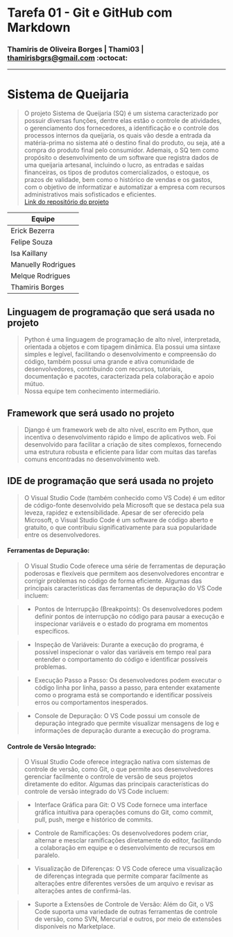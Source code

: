 # Tarefa 01 - Git e GitHub com Markdown 
### Thamiris de Oliveira Borges | Thami03 | thamirisbgrs@gmail.com :octocat:
<hr> 

# Sistema de Queijaria </br>
> O projeto Sistema de Queijaria (SQ) é um sistema caracterizado por possuir diversas funções, dentre elas estão o controle de atividades, o gerenciamento dos fornecedores, a identificação e o controle dos processos internos da queijaria, os quais vão desde a entrada da matéria-prima no sistema até o destino final do produto, ou seja, até a compra do produto final pelo consumidor. Ademais, o SQ tem como propósito o desenvolvimento de um software que registra dados de uma queijaria artesanal, incluindo o lucro, as entradas e saídas financeiras, os tipos de produtos comercializados, o estoque, os prazos de validade, bem como o histórico de vendas e os gastos, com o objetivo de informatizar e automatizar a empresa com recursos administrativos mais sofisticados e eficientes. </br>
 [Link do repositório do projeto](https://github.com/melquetrindade/sigQueijaria.git)

Equipe             |
------------------ |
Erick Bezerra      |
Felipe Souza       |  
Isa Kaillany       |  
Manuelly Rodrigues | 
Melque Rodrigues   | 
Thamiris Borges    | 

## Linguagem de programação que será usada no projeto </br>
>  Python é uma linguagem de programação de alto nível, interpretada, orientada a objetos e com tipagem dinâmica. Ela possui uma sintaxe simples e legível, facilitando o desenvolvimento e compreensão do código, também possui uma grande e ativa comunidade de desenvolvedores, contribuindo com recursos, tutoriais, documentação e pacotes, caracterizada pela colaboração e apoio mútuo. </br>
> Nossa equipe tem conhecimento intermediário.

## Framework que será usado no projeto </br>
> Django é um framework web de alto nível, escrito em Python, que incentiva o desenvolvimento rápido e limpo de aplicativos web. Foi desenvolvido para facilitar a criação de sites complexos, fornecendo uma estrutura robusta e eficiente para lidar com muitas das tarefas comuns encontradas no desenvolvimento web.


## IDE de programação que será usada no projeto </br>
> O Visual Studio Code (também conhecido como VS Code) é um editor de código-fonte desenvolvido pela Microsoft que se destaca pela sua leveza, rapidez e extensibilidade. Apesar de ser oferecido pela Microsoft, o Visual Studio Code é um software de código aberto e gratuito, o que contribuiu significativamente para sua popularidade entre os desenvolvedores.</br>

#### Ferramentas de Depuração:
> O Visual Studio Code oferece uma série de ferramentas de depuração poderosas e flexíveis que permitem aos desenvolvedores encontrar e corrigir problemas no código de forma eficiente. Algumas das principais características das ferramentas de depuração do VS Code incluem:

> * Pontos de Interrupção (Breakpoints): Os desenvolvedores podem definir pontos de interrupção no código para pausar a execução e inspecionar variáveis e o estado do programa em momentos específicos.

> * Inspeção de Variáveis: Durante a execução do programa, é possível inspecionar o valor das variáveis em tempo real para entender o comportamento do código e identificar possíveis problemas.

> * Execução Passo a Passo: Os desenvolvedores podem executar o código linha por linha, passo a passo, para entender exatamente como o programa está se comportando e identificar possíveis erros ou comportamentos inesperados.

> * Console de Depuração: O VS Code possui um console de depuração integrado que permite visualizar mensagens de log e informações de depuração durante a execução do programa.
 
#### Controle de Versão Integrado:
> O Visual Studio Code oferece integração nativa com sistemas de controle de versão, como Git, o que permite aos desenvolvedores gerenciar facilmente o controle de versão de seus projetos diretamente do editor. Algumas das principais características do controle de versão integrado do VS Code incluem:

> * Interface Gráfica para Git: O VS Code fornece uma interface gráfica intuitiva para operações comuns do Git, como commit, pull, push, merge e histórico de commits.

> * Controle de Ramificações: Os desenvolvedores podem criar, alternar e mesclar ramificações diretamente do editor, facilitando a colaboração em equipe e o desenvolvimento de recursos em paralelo.

> * Visualização de Diferenças: O VS Code oferece uma visualização de diferenças integrada que permite comparar facilmente as alterações entre diferentes versões de um arquivo e revisar as alterações antes de confirmá-las.

> * Suporte a Extensões de Controle de Versão: Além do Git, o VS Code suporta uma variedade de outras ferramentas de controle de versão, como SVN, Mercurial e outros, por meio de extensões disponíveis no Marketplace.

